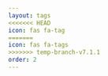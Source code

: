 ```yaml
---
layout: tags
<<<<<<< HEAD
icon: fas fa-tag
=======
icon: fas fa-tags
>>>>>>> temp-branch-v7.1.1
order: 2
---
```

